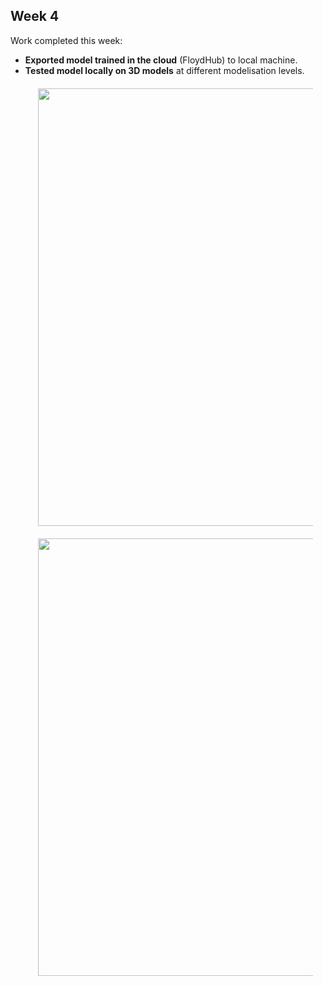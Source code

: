 
## Week 4

Work completed this week:

- **Exported model trained in the cloud** (FloydHub) to local machine.  
- **Tested model locally on 3D models** at different modelisation levels.
  <div align="center" style="margin:20px"><img src="https://github.com/StanislasChaillou/Independent_Study/blob/master/Week 4/ml_chair.gif" width="700"></div>
  <div align="center" style="margin:20px"><img src="https://github.com/StanislasChaillou/Independent_Study/blob/master/Week 4/ml_booksh.gif" width="700"></div>
